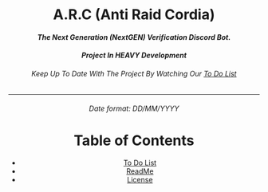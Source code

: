 <div align="center">
  <h1>A.R.C (Anti Raid Cordia)</h1>


#### *The Next Generation (NextGEN) Verification Discord Bot.*
#### *Project In **HEAVY** Development*
###### Keep Up To Date With The Project By Watching Our [To Do List](https://github.com/CyberCDN/ARC/blob/main/TODO.md)

* * *
###### Date format: DD/MM/YYYY
Table of Contents
=================
<!--ts-->
   * [To Do List](#ToDo.md)
   * [ReadMe](#)
   * [License](#license)
<!--te-->
</div>


